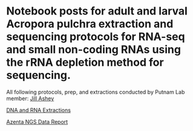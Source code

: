# Notebook posts for adult and larval **Acropora pulchra** extraction and sequencing protocols for RNA-seq and small non-coding RNAs using the rRNA depletion method for sequencing.

All following protocols, prep, and extractions conducted by Putnam Lab member: [Jill Ashey](https://github.com/JillAshey) 

[DNA and RNA Extractions](https://github.com/JillAshey/JillAshey_Putnam_Lab_Notebook/blob/master/_posts/2023-10-29-MiniprepPlus-DNA%3ARNA-extractions-Apulchra.md)

[Azenta NGS Data Report](file:///Users/Danielle/Desktop/Putnam_Lab/A.pul_Heatwave/bioinformatics/Azenta_30-948048726_Data_Report.html)





